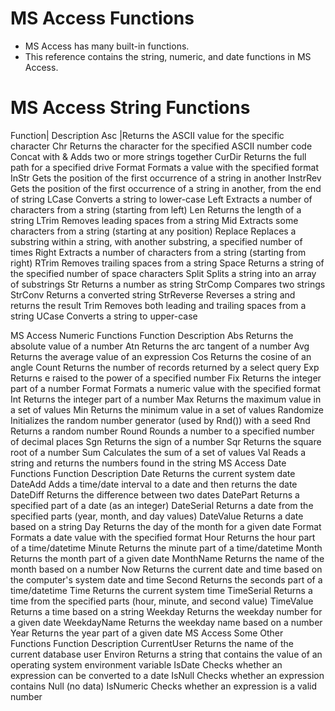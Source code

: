 # MS Access Functions

* MS Access has many built-in functions.
* This reference contains the string, numeric, and date functions in MS Access.

# MS Access String Functions
Function|	Description
Asc	|Returns the ASCII value for the specific character
Chr	Returns the character for the specified ASCII number code
Concat with &	Adds two or more strings together
CurDir	Returns the full path for a specified drive
Format	Formats a value with the specified format
InStr	Gets the position of the first occurrence of a string in another
InstrRev	Gets the position of the first occurrence of a string in another, from the end of string
LCase	Converts a string to lower-case
Left	Extracts a number of characters from a string (starting from left)
Len	Returns the length of a string
LTrim	Removes leading spaces from a string
Mid	Extracts some characters from a string (starting at any position)
Replace	Replaces a substring within a string, with another substring, a specified number of times
Right	Extracts a number of characters from a string (starting from right)
RTrim	Removes trailing spaces from a string
Space	Returns a string of the specified number of space characters
Split	Splits a string into an array of substrings
Str	Returns a number as string
StrComp	Compares two strings
StrConv	Returns a converted string
StrReverse	Reverses a string and returns the result
Trim	Removes both leading and trailing spaces from a string
UCase	Converts a string to upper-case


MS Access Numeric Functions
Function	Description
Abs	Returns the absolute value of a number
Atn	Returns the arc tangent of a number
Avg	Returns the average value of an expression
Cos	Returns the cosine of an angle
Count	Returns the number of records returned by a select query
Exp	Returns e raised to the power of a specified number
Fix	Returns the integer part of a number
Format	Formats a numeric value with the specified format
Int	Returns the integer part of a number
Max	Returns the maximum value in a set of values
Min	Returns the minimum value in a set of values
Randomize	Initializes the random number generator (used by Rnd()) with a seed
Rnd	Returns a random number
Round	Rounds a number to a specified number of decimal places
Sgn	Returns the sign of a number
Sqr	Returns the square root of a number
Sum	Calculates the sum of a set of values
Val	Reads a string and returns the numbers found in the string
MS Access Date Functions
Function	Description
Date	Returns the current system date
DateAdd	Adds a time/date interval to a date and then returns the date
DateDiff	Returns the difference between two dates
DatePart	Returns a specified part of a date (as an integer)
DateSerial	Returns a date from the specified parts (year, month, and day values)
DateValue	Returns a date based on a string
Day	Returns the day of the month for a given date
Format	Formats a date value with the specified format
Hour	Returns the hour part of a time/datetime
Minute	Returns the minute part of a time/datetime
Month	Returns the month part of a given date
MonthName	Returns the name of the month based on a number
Now	Returns the current date and time based on the computer's system date and time
Second	Returns the seconds part of a time/datetime
Time	Returns the current system time
TimeSerial	Returns a time from the specified parts (hour, minute, and second value)
TimeValue	Returns a time based on a string
Weekday	Returns the weekday number for a given date
WeekdayName	Returns the weekday name based on a number
Year	Returns the year part of a given date
MS Access Some Other Functions
Function	Description
CurrentUser	Returns the name of the current database user
Environ	Returns a string that contains the value of an operating system environment variable
IsDate	Checks whether an expression can be converted to a date
IsNull	Checks whether an expression contains Null (no data)
IsNumeric	Checks whether an expression is a valid number
